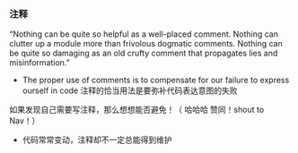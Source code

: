 ### 注释 

“Nothing can be quite so helpful as a well-placed comment. Nothing can clutter up a module more than frivolous dogmatic comments. Nothing can be quite so damaging as an old crufty comment that propagates lies and misinformation.”


* The proper use of comments is to compensate for our failure to express ourself in code 注释的恰当用法是要弥补代码表达意图的失败

如果发现自己需要写注释，那么想想能否避免！（ 哈哈哈 赞同！shout to Nav！）
  
  - 代码常常变动，注释却不一定总能得到维护
  
